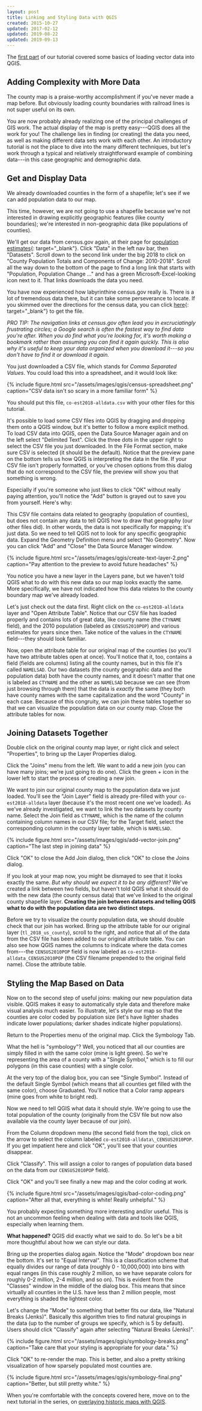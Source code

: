 ```yaml
---
layout: post
title: Linking and Styling Data with QGIS
created: 2015-10-27
updated: 2017-02-12
updated: 2019-08-22
updated: 2019-09-13
---
```


The [first part](/tutorials/qgis/making-a-map-with-qgis.html) of our tutorial covered some basics of loading vector data into QGIS.

## Adding Complexity with More Data
The county map is a praise-worthy accomplishment if you've never made a map before. But obviously loading county boundaries with railroad lines is not super useful on its own.

You are now probably already realizing one of the principal challenges of GIS work. The actual display of the map is pretty easy---QGIS does all the work for you! The challenge lies in finding (or creating) the data you need, as well as making different data sets work with each other. An introductory tutorial is not the place to dive into the many different techniques, but let's work through a typical and relatively straightforward example of combining data---in this case geographic and demographic data.


## Get and Display Data
We already downloaded counties in the form of a shapefile; let's see if we can add population data to our map.

This time, however, we are not going to use a shapefile because we're not interested in drawing explicitly geographic features (like county boundaries); we're interested in non-geographic data (like populations of counties).

We'll get our data from census.gov again, at their page for [population estimates](https://www.census.gov/programs-surveys/popest.html){: target="\_blank"}. Click "Data" in the left nav bar, then "Datasets". Scroll down to the second link under the big 2018 to click on "County Population Totals and Components of Change: 2010-2018". Scroll all the way down to the bottom of the page to find a long link that starts with "Population, Population Change ..." and has a green Microsoft-Excel-looking icon next to it. That links downloads the data you need.

You have now experienced how labyrinthine census.gov really is. There is a lot of tremendous data there, but it can take some perseverance to locate. If you skimmed over the directions for the census data, you can click [here](https://www2.census.gov/programs-surveys/popest/datasets/2010-2018/counties/totals/co-est2018-alldata.csv){: target="\_blank"} to get the file.

_PRO TIP: The navigation links at census.gov often lead you in excruciatingly frustrating circles; a Google search is often the fastest way to find data you're after. When you do find what you're looking for, it's worth making a bookmark rather than assuming you can find it again quickly. This is also why it's useful to keep your data organized when you download it---so you don't have to find it or download it again._

You just downloaded a CSV file, which stands for _Comma Separated Values_. You could load this into a spreadsheet, and it would look like:

{% include figure.html src="/assets/images/qgis/census-spreadsheet.png" caption="CSV data isn't so scary in a more familiar form" %}

You should put this file, `co-est2018-alldata.csv` with your other files for this tutorial.

It's possible to load some CSV files into QGIS by dragging and dropping them onto a QGIS window, but it's better to follow a more explicit method. To load CSV data into QGIS, open the Data Source Manager again and on the left select "Delimited Text". Click the three dots in the upper right to select the CSV file you just downloaded. In the File Format section, make sure CSV is selected (it should be the default). Notice that the preview pane on the bottom tells us how QGIS is interpreting the data in the file. If your CSV file isn't properly formatted, or you've chosen options from this dialog that do not correspond to the CSV file, the preview will show you that something is wrong.

Especially if you're someone who just likes to click "OK" without really paying attention, you'll notice the "Add" button is grayed out to save you from yourself. Here's why:

This CSV file contains data related to geography (population of counties), but does not contain any data to tell QGIS how to draw that geography (our other files did). In other words, the data is not specifically for mapping; it's just data. So we need to tell QGIS not to look for any specific geographic data. Expand the Geometry Definition menu and select "No Geometry". Now you can click "Add" and "Close" the Data Source Manager window.


{% include figure.html src="/assets/images/qgis/create-text-layer-2.png" caption="Pay attention to the preview to avoid future headaches" %}

You notice you have a new layer in the Layers pane, but we haven't told QGIS what to do with this new data so our map looks exactly the same. More specifically, we have not indicated how this data relates to the county boundary map we've already loaded.

Let's just check out the data first. Right click on the `co-est2018-alldata` layer and "Open Attribute Table". Notice that our CSV file has loaded properly and contains lots of great data, like county name (the `CTYNAME` field), and the 2010 population (labeled as `CENSUS2010POP`) and various estimates for years since then. Take notice of the values in the `CTYNAME` field---they should look familiar.

Now, open the attribute table for our original map of the counties (so you'll have two attribute tables open at once). You'll notice that it, too, contains a field (fields are columns) listing all the county names, but in this file it's called `NAMELSAD`. Our two datasets (the county geographic data and the population data) both have the county names, and it doesn't matter that one is labeled as `CTYNAME` and the other as `NAMELSAD` because we can see (from just browsing through them) that the data is _exactly_ the same (they both have county names with the same capitalization and the word "County" in each case. Because of this congruity, we can join these tables together so that we can visualize the population data on our county map. Close the attribute tables for now.


## Joining Datasets Together
Double click on the original county map layer, or right click and select "Properties", to bring up the Layer Properties dialog.

Click the "Joins" menu from the left. We want to add a new join (you can have many joins; we're just going to do one). Click the green + icon in the lower left to start the process of creating a new join.

We want to join our original county map to the population data we just loaded. You'll see the "Join Layer" field is already pre-filled with your `co-est2018-alldata` layer (because it's the most recent one we've loaded). As we've already investigated, we want to link the two datasets by county name. Select the Join field as `CTYNAME`, which is the name of the column containing column names in our CSV file; for the Target field, select the corresponding column in the county layer table, which is `NAMELSAD`.

{% include figure.html src="/assets/images/qgis/add-vector-join.png" caption="The last step in joining data" %}

Click "OK" to close the Add Join dialog, then click "OK" to close the Joins dialog.

If you look at your map now, you might be dismayed to see that it looks exactly the same. *But why should we expect it to be any different?* We've created a link between two fields, but haven't told QGIS what it should do with the new data (the county census data) that we've linked to the original county shapefile layer. **Creating the join between datasets and telling QGIS what to do with the population data are two distinct steps.**

Before we try to visualize the county population data, we should double check that our join has worked. Bring up the attribute table for our original layer (`tl_2018_us_county`), scroll to the right, and notice that all of the data from the CSV file has been added to our original attribute table. You can also see how QGIS names the columns to indicate where the data comes from---the `CENSUS2010POP` field is now labeled as `co-est2018-alldata_CENSUS2010POP` (the CSV filename prepended to the original field name). Close the attribute table.


## Styling the Map Based on Data
Now on to the second step of useful joins: making our new population data visible. QGIS makes it easy to automatically style data and therefore make visual analysis much easier. To illustrate, let's style our map so that the counties are color coded by population size (let's have lighter shades indicate lower populations; darker shades indicate higher populations).

Return to the Properties menu of the original map. Click the Symbology Tab.

What the hell is "symbology"? Well, you noticed that all our counties are simply filled in with the same color (mine is light green). So we're representing the area of a county with a "Single Symbol," which is to fill our polygons (in this case counties) with a single color.

At the very top of the dialog box, you can see "Single Symbol". Instead of the default Single Symbol (which means that all counties get filled with the same color), choose Graduated. You'll notice that a Color ramp appears (mine goes from white to bright red).

Now we need to tell QGIS what data it should style. We're going to use the total population of the county (originally from the CSV file but now also available via the county layer because of our join).

From the Column dropdown menu (the second field from the top), click on the arrow to select the column labeled `co-est2018-alldata\_CENSUS2010POP`. If you get impatient here and click "OK", you'll see that your counties disappear.

Click "Classify". This will assign a color to ranges of population data based on the data from our `CENSUS2010POP` field).

Click "OK" and you'll see finally a new map and the color coding at work.

{% include figure.html src="/assets/images/qgis/bad-color-coding.png" caption="After all that, everything is white! Really unhelpful." %}

You probably expecting something more interesting and/or useful. This is not an uncommon feeling when dealing with data and tools like QGIS, especially when learning them.

**What happened?** QGIS did exactly what we said to do. So let's be a bit more thoughtful about how we can style our data.

Bring up the properties dialog again. Notice the "Mode" dropdown box near the bottom. It's set to "Equal Interval". This is a classification scheme that equally divides our range of data (roughly 0 - 10,000,000) into bins with equal ranges (in this case roughly 2 million, so we have separate colors for roughly 0-2 million, 2-4 million, and so on). This is evident from the "Classes" window in the middle of the dialog box. This means that since virtually all counties in the U.S. have less than 2 million people, most everything is shaded the lightest color.

Let's change the "Mode" to something that better fits our data, like "Natural Breaks (Jenks)". Basically this algorithm tries to find natural groupings in the data (up to the number of groups we specify, which is 5 by default). Users should click "Classify" again after selecting "Natural Breaks (Jenks)".

{% include figure.html src="/assets/images/qgis/symbology-breaks.png" caption="Take care that your styling is appropriate for your data." %}

Click "OK" to re-render the map. This is better, and also a pretty striking visualization of how sparsely populated most counties are.

{% include figure.html src="/assets/images/qgis/symbology-final.png" caption="Better, but still pretty white." %}

When you're comfortable with the concepts covered here, move on to the next tutorial in the series, on [overlaying historic maps with QGIS](/tutorials/qgis/overlaying-historic-maps-with-qgis).
